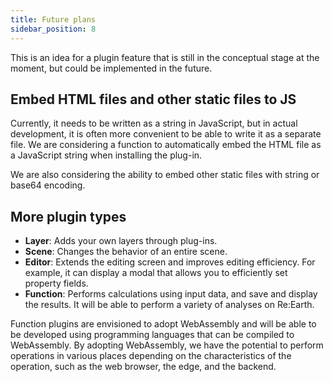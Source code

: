 ```yaml
---
title: Future plans
sidebar_position: 8
---
```


This is an idea for a plugin feature that is still in the conceptual stage at the moment, but could be implemented in the future.

## Embed HTML files and other static files to JS

Currently, it needs to be written as a string in JavaScript, but in actual development, it is often more convenient to be able to write it as a separate file. We are considering a function to automatically embed the HTML file as a JavaScript string when installing the plug-in.

We are also considering the ability to embed other static files with string or base64 encoding.

## More plugin types

- **Layer**: Adds your own layers through plug-ins.
- **Scene**: Changes the behavior of an entire scene.
- **Editor**: Extends the editing screen and improves editing efficiency. For example, it can display a modal that allows you to efficiently set property fields.
- **Function**: Performs calculations using input data, and save and display the results. It will be able to perform a variety of analyses on Re:Earth.

Function plugins are envisioned to adopt WebAssembly and will be able to be developed using programming languages that can be compiled to WebAssembly. By adopting WebAssembly, we have the potential to perform operations in various places depending on the characteristics of the operation, such as the web browser, the edge, and the backend.
